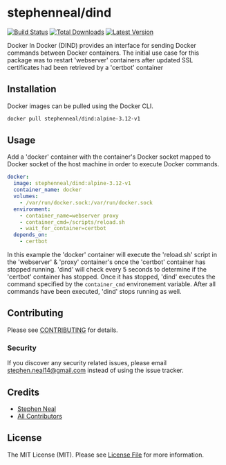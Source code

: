 # stephenneal/dind

[![Build Status](https://travis-ci.com/sfneal/dind.svg?branch=master&style=flat-square)](https://travis-ci.com/sfneal/dind)
[![Total Downloads](https://img.shields.io/docker/pulls/stephenneal/dind?style=flat-square)](https://hub.docker.com/r/stephenneal/dind)
[![Latest Version](https://img.shields.io/docker/v/stephenneal/dind?style=flat-square)](https://hub.docker.com/r/stephenneal/dind)

Docker In Docker (DIND) provides an interface for sending Docker commands between Docker containers.  The initial use case for this package was to restart 'webserver' containers after updated SSL certificates had been retrieved by a 'certbot' container

## Installation

Docker images can be pulled using the Docker CLI.

```bash
docker pull stephenneal/dind:alpine-3.12-v1
```

## Usage

Add a 'docker' container with the container's Docker socket mapped to Docker socket of the host machine in order to execute Docker commands. 

```yaml
docker:
  image: stephenneal/dind:alpine-3.12-v1
  container_name: docker
  volumes:
    - /var/run/docker.sock:/var/run/docker.sock
  environment:
    - container_name=webserver proxy
    - container_cmd=/scripts/reload.sh
    - wait_for_container=certbot
  depends_on:
    - certbot
```

In this example the 'docker' container will execute the 'reload.sh' script in the 'webserver' & 'proxy' container's once the 'certbot' container has stopped running.  'dind' will check every 5 seconds to determine if the 'certbot' container has stopped.  Once it has stopped, 'dind' executes the command specified by the `container_cmd` environement variable.  After all commands have been executed, 'dind' stops running as well.

## Contributing

Please see [CONTRIBUTING](CONTRIBUTING.md) for details.

### Security

If you discover any security related issues, please email stephen.neal14@gmail.com instead of using the issue tracker.

## Credits

- [Stephen Neal](https://github.com/sfneal)
- [All Contributors](../../contributors)

## License

The MIT License (MIT). Please see [License File](LICENSE.md) for more information.
